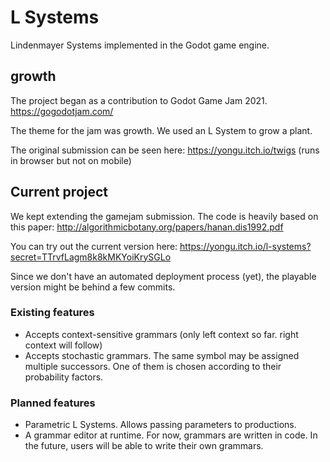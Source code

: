 # L Systems

Lindenmayer Systems implemented in the Godot game engine.

## growth

The project began as a contribution to Godot Game Jam 2021. https://gogodotjam.com/

The theme for the jam was growth. We used an L System to grow a plant.

The original submission can be seen here: https://yongu.itch.io/twigs (runs in browser but not on mobile)

## Current project

We kept extending the gamejam submission. The code is heavily based on this paper: http://algorithmicbotany.org/papers/hanan.dis1992.pdf

You can try out the current version here: https://yongu.itch.io/l-systems?secret=TTrvfLagm8k8kMKYoiKrySGLo

Since we don't have an automated deployment process (yet), the playable version might be behind a few commits.

### Existing features

+ Accepts context-sensitive grammars (only left context so far. right context will follow)
+ Accepts stochastic grammars. The same symbol may be assigned multiple successors. One of them is chosen according to their probability factors. 

### Planned features

+ Parametric L Systems. Allows passing parameters to productions.
+ A grammar editor at runtime. For now, grammars are written in code. In the future, users will be able to write their own grammars.

